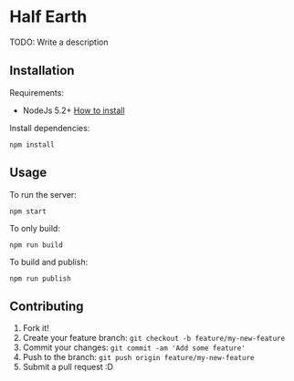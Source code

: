 # Half Earth

TODO: Write a description

## Installation

Requirements:

* NodeJs 5.2+ [How to install](https://nodejs.org/download/)

Install dependencies:

	npm install

## Usage

To run the server:

	npm start

To only build:

	npm run build

To build and publish:
	
	npm run publish

## Contributing

1. Fork it!
2. Create your feature branch: `git checkout -b feature/my-new-feature`
3. Commit your changes: `git commit -am 'Add some feature'`
4. Push to the branch: `git push origin feature/my-new-feature`
5. Submit a pull request :D
